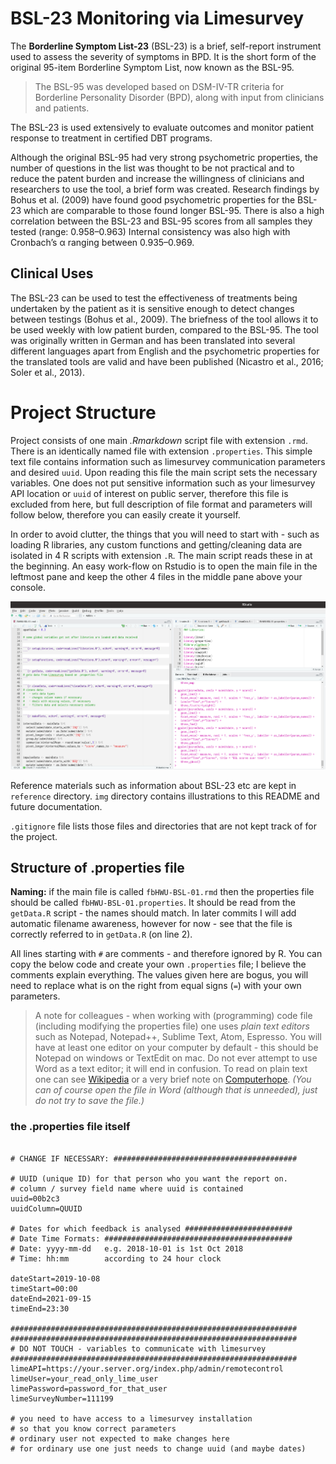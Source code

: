 # BSL-23 Monitoring via Limesurvey

The **Borderline Symptom List-23** (BSL-23) is a brief, self-report instrument  used to assess the severity of symptoms in BPD. It is the short form of the original 95-item Borderline Symptom List, now known as the BSL-95. 

> The BSL-95 was developed based on DSM-IV-TR criteria for Borderline Personality Disorder (BPD), along with input from clinicians and patients. 
 
The BSL-23 is used extensively to evaluate outcomes and monitor patient response to treatment in certified DBT programs. 

Although the original BSL-95 had very strong psychometric properties, the number of questions in the list was thought to be not practical and to reduce the patent burden and increase the willingness of clinicians and researchers to use the tool, a brief form was created. Research findings by Bohus et al. (2009) have found good psychometric properties for the BSL-23 which are comparable to those found longer BSL-95. There is also a high correlation between the BSL-23 and BSL-95 scores from all samples they tested (range: 0.958–0.963) Internal consistency was also high with Cronbach’s α ranging between 0.935–0.969.

## Clinical Uses

The BSL-23 can be used to test the effectiveness of treatments being undertaken by the patient as it is sensitive enough to detect changes between testings (Bohus et al., 2009). The briefness of the tool allows it to be used weekly with low patient burden, compared to the BSL-95.  The tool was originally written in German and has been translated into several different languages apart from English and the psychometric properties for the translated tools are valid and have been published (Nicastro et al., 2016; Soler et al., 2013).

# Project Structure

Project consists of one main _.Rmarkdown_ script file with extension `.rmd`. There is an identically named file with extension `.properties`. This simple text file contains information such as limesurvey communication parameters and desired `uuid`. Upon reading this file the main script sets the necessary variables. One does not put sensitive information such as your limesurvey API location or `uuid` of interest on public server, therefore this file is excluded from here, but full description of file format and parameters will follow below, therefore you can easily create it yourself.

In order to avoid clutter, the things that you will need to start with - such as loading R libraries, any custom functions and getting/cleaning data are isolated in 4 R scripts with extension `.R`. The main script reads these in at the beginning. An easy work-flow on Rstudio is to open the main file in the leftmost pane and keep the other 4 files in the middle pane above your console.

![Illustration of Work-flow on Rstudio](./img/fig-readme-01.png)

Reference materials such as information about BSL-23 etc are kept in `reference` directory. `img` directory contains illustrations to this README and future documentation.

`.gitignore` file lists those files and directories that are not kept track of for the project.

## Structure of .properties file

**Naming:** if the main file is called `fbHWU-BSL-01.rmd` then the properties file should be called `fbHWU-BSL-01.properties`. It should be read from the `getData.R` script - the names should match. In later commits I will add automatic filename awareness, however for now - see that the file is correctly referred to in `getData.R` (on line 2).

All lines starting with `#` are comments - and therefore ignored by R. You can copy the below code and create your own `.properties` file; I believe the comments explain everything. The values given here are bogus, you will need to replace what is on the right from equal signs (`=`) with your own parameters.

> A note for colleagues - when working with (programming) code file (including modifying the properties file) one uses _plain text editors_ such as Notepad, Notepad++, Sublime Text, Atom, Espresso. You will have at least one editor on your computer by default - this should be Notepad on windows or TextEdit on mac. Do not ever attempt to use Word as a text editor; it will end in confusion. To read on plain text one can see [Wikipedia](https://en.wikipedia.org/wiki/Plain_text) or a very brief note on [Computerhope](https://www.computerhope.com/jargon/p/plaintex.htm). _(You can of course open the file in Word (although that is unneeded), just do not try to save the file.)_
 
### the .properties file itself

```{txt}

# CHANGE IF NECESSARY: #########################################

# UUID (unique ID) for that person who you want the report on.
# column / survey field name where uuid is contained
uuid=00b2c3
uuidColumn=QUUID

# Dates for which feedback is analysed ########################
# Date Time Formats: ##########################################
# Date: yyyy-mm-dd   e.g. 2018-10-01 is 1st Oct 2018
# Time: hh:mm        according to 24 hour clock

dateStart=2019-10-08
timeStart=00:00
dateEnd=2021-09-15
timeEnd=23:30

################################################################
################################################################
# DO NOT TOUCH - variables to communicate with limesurvey
################################################################
limeAPI=https://your.server.org/index.php/admin/remotecontrol
limeUser=your_read_only_lime_user
limePassword=password_for_that_user
limeSurveyNumber=111199

# you need to have access to a limesurvey installation
# so that you know correct parameters
# ordinary user not expected to make changes here
# for ordinary use one just needs to change uuid (and maybe dates)


```